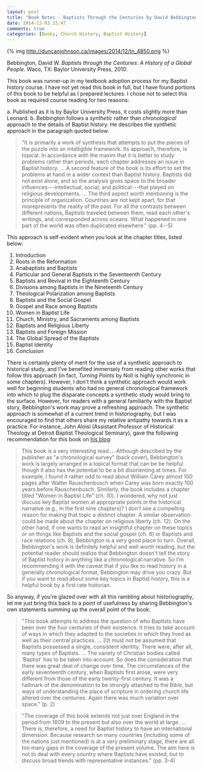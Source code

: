 ```yaml
---
layout: post
title: "Book Notes - Baptists Through the Centuries by David Bebbington"
date: 2014-12-03 15:47
comments: true
categories: [Books, Church History, Baptist History]
---
```


{% img http://duncanjohnson.ca/images/2014/12/tn_4850.png %}

Bebbington, David W. *Baptists through the Centuries: A History of a Global People.* Waco, TX: Baylor University Press, 2010.

This book was runner-up in my textbook adoption process for my Baptist history course. I have not yet read this book in full, but I have found portions of this book to be helpful as I prepared lectures. I chose not to select this book as required course reading for two reasons:

a. Published as it is by Baylor University Press, it costs slightly more than Leonard.
b. Bebbington follows a *synthetic* rather than *chronological* approach to the details of Baptist history. He describes the synthetic approach in the paragraph quoted below.

> "It is primarily a work of synthesis that attempts to put the pieces of the puzzle into an intelligible framework. Its approach, therefore, is topical. In accordance with the maxim that it is better to study problems rather than periods, each chapter addresses an issue in Baptist history. … A second feature of the book is its effort to set the problems at hand in a wider context than Baptist history. Baptists did not exist alone, and so the analysis gives space to the broader influences---intellectual, social, and political---that played on religious developments. … The third aspect worth mentioning is the principle of organization. Countries are not kept apart, for that misrepresents the reality of the past. For all the contrasts between different nations, Baptists traveled between them, read each other's writings, and corresponded across oceans. What happened in one part of the world was often duplicated elsewhere." (pp. 4--5)

This approach is self-evident when you look at the chapter titles, listed below:

1.	Introduction
2.	Roots in the Reformation
3.	Anabaptists and Baptists
4.	Particular and General Baptists in the Seventeenth Century
5.	Baptists and Revival in the Eighteenth Century
6.	Divisions among Baptists in the Nineteenth Century
7.	Theological Polarization among Baptists
8.	Baptists and the Social Gospel
9.	Gospel and Race among Baptists
10.	Women in Baptist Life
11.	Church, Ministry, and Sacraments among Baptists
12.	Baptists and Religious Liberty
13.	Baptists and Foreign Mission
14.	The Global Spread of the Baptists
15.	Baptist Identity
16.	Conclusion

There is certainly plenty of merit for the use of a synthetic approach to historical study, and I've benefited immensely from reading other works that follow this approach (in fact, *Turning Points* by Noll is highly synchronic in some chapters). However, I don't think a synthetic approach would work well for beginning students who had no general chronological framework into which to plug the disparate concepts a synthetic study would bring to the surface. However, for readers with a general familiarity with the Baptist story, Bebbington's work may prove a refreshing approach. The synthetic approach is somewhat of a current trend in historiography, but I was encouraged to find that others share my relative antipathy towards it as a practice. For instance, John Aloisi (Assistant Professor of Historical Theology at Detroit Baptist Theological Seminary), gave the following recommendation for this book on [his blog](http://dbts.edu/blog/learning-about-the-past-exploring-baptist-history/):

> This book is a very interesting read.... Although described by the publisher as "a chronological survey" (back cover), Bebbington's work is largely arranged in a topical format that can be be helpful though it also has the potential to be a bit disorienting at times. For example, I found it rather odd to read about William Carey almost 100 pages after Walter Rauschenbusch when Carey was born exactly 100 years before Rauschenbusch. Similarly, the book includes a chapter titled "Women in Baptist Life" (ch. 10). I wondered, why not just discuss key Baptist women at appropriate points in the historical narrative (e.g., in the first nine chapters)? I don't see a compelling reason for making that topic a distinct chapter. A similar observation could be made about the chapter on religious liberty (ch. 12). On the other hand, if one wants to read an insightful chapter on these topics or on things like Baptists and the social gospel (ch. 8) or Baptists and race relations (ch. 9), Bebbington is a very good place to turn. Overall, Bebbington's work is definitely helpful and well worth reading, but the potential reader should realize that Bebbington doesn't tell the story of Baptist history in anything like a chronological narrative. So I'm recommending it with the caveat that if you like to read history in a generally chronological format, Bebbington may drive you crazy. But if you want to read about some key topics in Baptist history, this is a helpful book by a first rate historian.

So anyway, if you're glazed over with all this rambling about historiography, let me just bring this back to a point of usefulness by sharing Bebbington's own statements summing up the overall point of the book:

> "This book attempts to address the question of who Baptists have been over the four centuries of their existence. It tries to take account of ways in which they adapted to the societies in which they lived as well as their central practices. … [I]t must not be assumed that Baptists possessed a single, consistent identity. There were, after all, many types of Baptists. … The variety of Christian bodies called ‘Baptist' has to be taken into account. So does the consideration that there was great deal of change over time. The circumstances of the early seventeenth century, when Baptists first arose, were very different from those of the early twenty-first century. It was a hallmark of the denomination to be strongly attached to the Bible, but ways of understanding the place of scripture in ordering church life altered over the centuries. Again there was much variation over space." (p. 2)

> "The coverage of this book extends not just over England in the period from 1609 to the present but also over the world at large. … There is, therefore, a need for Baptist history to have an international dimension. Because research on many countries (including some of the nations just mentioned) is at a very preliminary stage, there are all too many gaps in the coverage of the present volume. The aim here is not to deal with every country where Baptists have existed, but to discuss broad trends with representative instances." (pp. 3-4)
